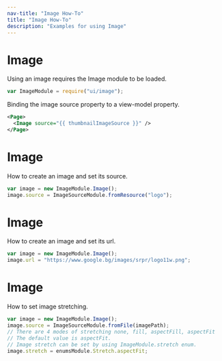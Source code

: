 ```yaml
---
nav-title: "Image How-To"
title: "Image How-To"
description: "Examples for using Image"
---
```

# Image
Using an image requires the Image module to be loaded.
``` JavaScript
var ImageModule = require("ui/image");
```
Binding the image source property to a view-model property.
```XML
<Page>
  <Image source="{{ thumbnailImageSource }}" />
</Page>
```
# Image
How to create an image and set its source.
``` JavaScript
var image = new ImageModule.Image();
image.source = ImageSourceModule.fromResource("logo");
```
# Image
How to create an image and set its url.
``` JavaScript
var image = new ImageModule.Image();
image.url = "https://www.google.bg/images/srpr/logo11w.png";
```
# Image
How to set image stretching.
``` JavaScript
var image = new ImageModule.Image();
image.source = ImageSourceModule.fromFile(imagePath);
// There are 4 modes of stretching none, fill, aspectFill, aspectFit
// The default value is aspectFit.
// Image stretch can be set by using ImageModule.stretch enum.
image.stretch = enumsModule.Stretch.aspectFit;
```
